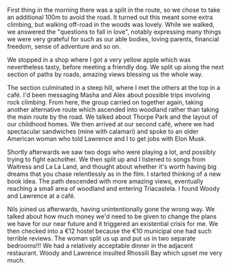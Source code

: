 First thing in the morning there was a split in the route, so we chose to take an additional 100m to avoid the road. It turned out this meant some extra climbing, but walking off-road in the woods was lovely. While we walked, we answered the "questions to fall in love", notably expressing many things we were very grateful for such as our able bodies, loving parents, financial freedom, sense of adventure and so on.

We stopped in a shop where I got a very yellow apple which was nevertheless tasty, before meeting a friendly dog. We split up along the next section of paths by roads, amazing views blessing us the whole way.

The section culminated in a steep hill, where I met the others at the top in a café. I'd been messaging Masha and Alex about possible trips involving rock climbing. From here, the group carried on together again, taking another alternative route which ascended into woodland rather than taking the main route by the road. We talked about Thorpe Park and the layout of our childhood homes. We then arrived at our second café, where we had spectacular sandwiches (mine with calamari) and spoke to an older American woman who told Lawrence and I to get jobs with Elon Musk.

Shortly afterwards we saw two dogs who were playing a lot, and possibly trying to fight eachother. We then split up and I listened to songs from Waitress and La La Land, and thought about whether it's worth having big dreams that you chase relentlessly as in the film. I started thinking of a new book idea. The path descended with more amazing views, eventually reaching a small area of woodland and entering Triacastela. I found Woody and Lawrence at a café.

Nils joined us afterwards, having unintentionally gone the wrong way. We talked about how much money we'd need to be given to change the plans we have for our near future and it triggered an existential crisis for me. We then checked into a €12 hostel because the €10 municipal one had such terrible reviews. The woman split us up and put us in two separate bedrooms!!! We had a relatively acceptable dinner in the adjacent restaurant. Woody and Lawrence insulted Rhossili Bay which upset me very much.